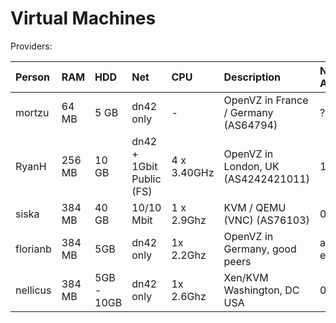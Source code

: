 # Virtual Machines

Providers:

| Person        | RAM     | HDD   | Net        | CPU         | Description                | No. Available
|:------------- |:------  |:----- |:---------- |:----------  |:-------------------------- |:--------------------------|
| mortzu        | 64 MB   | 5 GB  | dn42 only  | -           | OpenVZ in France / Germany (AS64794) |?|
| RyanH         | 256 MB | 10 GB | dn42 + 1Gbit Public (FS) | 4 x 3.40GHz | OpenVZ in London, UK (AS4242421011) |12|
|siska 	        | 384 MB  | 40 GB | 10/10 Mbit | 1 x 2.9Ghz  | KVM / QEMU (VNC) (AS76103) | 0 |
|florianb       | 384 MB  | 5GB   | dn42 only  | 1x 2.2Ghz   | OpenVZ in Germany, good peers | always enough
|nellicus       | 384 MB  | 5GB - 10GB   | dn42 only  | 1x 2.6Ghz   | Xen/KVM Washington, DC USA | 0